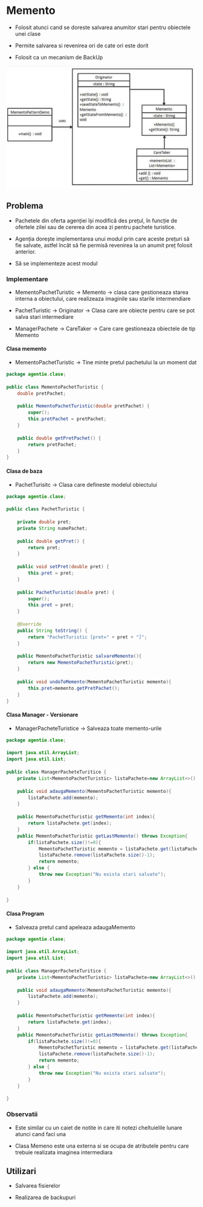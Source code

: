 # Memento

- Folosit atunci cand se doreste salvarea anumitor stari pentru obiectele unei clase

- Permite salvarea si revenirea ori de cate ori este dorit

- Folosit ca un mecanism de BackUp

![Diagrama Memento](../img/Diagrama%20Memento.png)

## Problema

- Pachetele din oferta agenției își modifică des prețul, în funcție de ofertele zilei sau de cererea din acea zi pentru pachete turistice.

- Agenția dorește implementarea unui modul prin care aceste prețuri să fie salvate, astfel încât să fie permisă revenirea la un anumit preț folosit anterior.

- Să se implementeze acest modul

### Implementare

- MementoPachetTuristic -> Memento -> clasa care gestioneaza starea interna a obiectului, care realizeaza imaginile sau starile intermendiare

- PachetTuristic -> Originator -> Clasa care are obiecte pentru care se pot salva stari intermediare

- ManagerPachete -> CareTaker -> Care care gestioneaza obiectele de tip Memento

#### Clasa memento

- MementoPachetTuristic -> Tine minte pretul pachetului la un moment dat

```java
package agentie.clase;

public class MementoPachetTuristic {
	double pretPachet;

	public MementoPachetTuristic(double pretPachet) {
		super();
		this.pretPachet = pretPachet;
	}

	public double getPretPachet() {
		return pretPachet;
	}
}
```

#### Clasa de baza

- PachetTurisitc -> Clasa care defineste modelul obiectului

```java
package agentie.clase;

public class PachetTuristic {

	private double pret;
	private String numePachet;

	public double getPret() {
		return pret;
	}

	public void setPret(double pret) {
		this.pret = pret;
	}

	public PachetTuristic(double pret) {
		super();
		this.pret = pret;
	}

	@Override
	public String toString() {
		return "PachetTuristic [pret=" + pret + "]";
	}

	public MementoPachetTuristic salvareMemento(){
		return new MementoPachetTuristic(pret);
	}

	public void undoToMemento(MementoPachetTuristic memento){
		this.pret=memento.getPretPachet();
	}
}
```

#### Clasa Manager - Versionare

- ManagerPacheteTuristice -> Salveaza toate memento-urile

```java
package agentie.clase;

import java.util.ArrayList;
import java.util.List;

public class ManagerPacheteTuritice {
	private List<MementoPachetTuristic> listaPachete=new ArrayList<>();

	public void adaugaMemento(MementoPachetTuristic memento){
		listaPachete.add(memento);
	}

	public MementoPachetTuristic getMemento(int index){
		return listaPachete.get(index);
	}
	public MementoPachetTuristic getLastMemento() throws Exception{
		if(listaPachete.size()!=0){
			MementoPachetTuristic memento = listaPachete.get(listaPachete.size()-1);
			listaPachete.remove(listaPachete.size()-1);
			return memento;
		} else {
			throw new Exception("Nu exista stari salvate");
		}
	}

}
```

#### Clasa Program

- Salveaza pretul cand apeleaza adaugaMemento

```java
package agentie.clase;

import java.util.ArrayList;
import java.util.List;

public class ManagerPacheteTuritice {
	private List<MementoPachetTuristic> listaPachete=new ArrayList<>();

	public void adaugaMemento(MementoPachetTuristic memento){
		listaPachete.add(memento);
	}

	public MementoPachetTuristic getMemento(int index){
		return listaPachete.get(index);
	}
	public MementoPachetTuristic getLastMemento() throws Exception{
		if(listaPachete.size()!=0){
			MementoPachetTuristic memento = listaPachete.get(listaPachete.size()-1);
			listaPachete.remove(listaPachete.size()-1);
			return memento;
		} else {
			throw new Exception("Nu exista stari salvate");
		}
	}

}
```

### Observatii

- Este similar cu un caiet de notite in care iti notezi cheltuielile lunare atunci cand faci una

- Clasa Memeno este una externa si se ocupa de atributele pentru care trebuie realizata imaginea intermediara

## Utilizari

- Salvarea fisierelor

- Realizarea de backupuri
